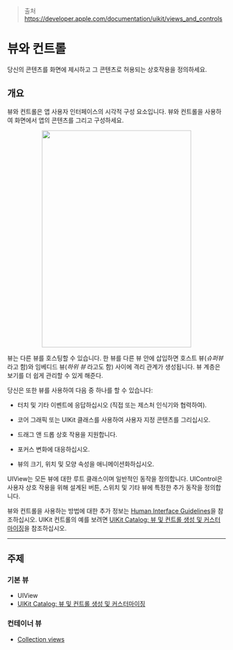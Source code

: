 > 출처
> https://developer.apple.com/documentation/uikit/views_and_controls

# 뷰와 컨트롤
당신의 콘텐츠를 화면에 제시하고 그 콘텐츠로 허용되는 상호작용을 정의하세요.

## 개요
뷰와 컨트롤은 앱 사용자 인터페이스의 시각적 구성 요소입니다. 뷰와 컨트롤을 사용하여 화면에서 앱의 콘텐츠를 그리고 구성하세요.

<div align="center">
<img src = https://docs-assets.developer.apple.com/published/ca23391d9e/renderedDark2x-1662140003.png width="344" height="500">
</div>

뷰는 다른 뷰를 호스팅할 수 있습니다. 한 뷰를 다른 뷰 안에 삽입하면 호스트 뷰(_슈퍼뷰_ 라고 함)와 임베디드 뷰(_하위 뷰_ 라고도 함) 사이에 격리 관계가 생성됩니다. 뷰 계층은 보기를 더 쉽게 관리할 수 있게 해준다.

당신은 또한 뷰를 사용하여 다음 중 하나를 할 수 있습니다:

- 터치 및 기타 이벤트에 응답하십시오 (직접 또는 제스처 인식기와 협력하여).

- 코어 그래픽 또는 UIKit 클래스를 사용하여 사용자 지정 콘텐츠를 그리십시오.

- 드래그 앤 드롭 상호 작용을 지원합니다.

- 포커스 변화에 대응하십시오.

- 뷰의 크기, 위치 및 모양 속성을 애니메이션화하십시오.

UIView는 모든 뷰에 대한 루트 클래스이며 일반적인 동작을 정의합니다. UIControl은 사용자 상호 작용을 위해 설계된 버튼, 스위치 및 기타 뷰에 특정한 추가 동작을 정의합니다.

뷰와 컨트롤을 사용하는 방법에 대한 추가 정보는 [Human Interface Guidelines](https://developer.apple.com/design/human-interface-guidelines/components/all-components)을 참조하십시오. UIKit 컨트롤의 예를 보려면 [UIKit Catalog: 뷰 및 컨트롤 생성 및 커스터마이징](https://developer.apple.com/documentation/uikit/mac_catalyst/uikit_catalog_creating_and_customizing_views_and_controls)을 참조하십시오.

<hr class="overview">


## 주제

### 기본 뷰
- UIView
- [UIKit Catalog: 뷰 및 컨트롤 생성 및 커스터마이징](https://developer.apple.com/documentation/uikit/mac_catalyst/uikit_catalog_creating_and_customizing_views_and_controls)
### 컨테이너 뷰

- [Collection views](app-frameworks/uikit/views-and-controls/collection-views/README.md)

